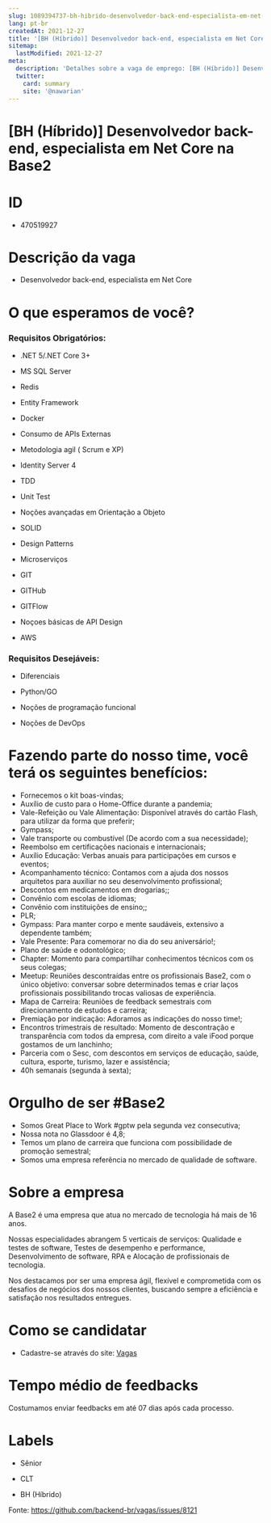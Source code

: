 ```yaml
---
slug: 1089394737-bh-hibrido-desenvolvedor-back-end-especialista-em-net-core-na-base2
lang: pt-br
createdAt: 2021-12-27
title: '[BH (Híbrido)] Desenvolvedor back-end, especialista em Net Core na Base2 - Vaga de Emprego'
sitemap:
  lastModified: 2021-12-27
meta:
  description: 'Detalhes sobre a vaga de emprego: [BH (Híbrido)] Desenvolvedor back-end, especialista em Net Core na Base2'
  twitter:
    card: summary
    site: '@nawarian'
---
```


# [BH (Híbrido)] Desenvolvedor back-end, especialista em Net Core na Base2

<h1>
<a id="user-content-id" class="anchor" href="#id" aria-hidden="true"><span aria-hidden="true" class="octicon octicon-link"></span></a><strong>ID</strong>
</h1>
<ul>
<li>470519927</li>
</ul>
<h1>
<a id="user-content-descrição-da-vaga" class="anchor" href="#descri%C3%A7%C3%A3o-da-vaga" aria-hidden="true"><span aria-hidden="true" class="octicon octicon-link"></span></a><strong>Descrição da vaga</strong>
</h1>
<ul>
<li>Desenvolvedor back-end, especialista em Net Core</li>
</ul>
<h1>
<a id="user-content-o-que-esperamos-de-você" class="anchor" href="#o-que-esperamos-de-voc%C3%AA" aria-hidden="true"><span aria-hidden="true" class="octicon octicon-link"></span></a><strong>O que esperamos de você?</strong>
</h1>
<h3>
<a id="user-content-requisitos-obrigatórios" class="anchor" href="#requisitos-obrigat%C3%B3rios" aria-hidden="true"><span aria-hidden="true" class="octicon octicon-link"></span></a>Requisitos Obrigatórios:</h3>
<ul>
<li>
<p>.NET 5/.NET Core 3+</p>
</li>
<li>
<p>MS SQL Server</p>
</li>
<li>
<p>Redis</p>
</li>
<li>
<p>Entity Framework</p>
</li>
<li>
<p>Docker</p>
</li>
<li>
<p>Consumo de APIs Externas</p>
</li>
<li>
<p>Metodologia agil ( Scrum e XP)</p>
</li>
<li>
<p>Identity Server 4</p>
</li>
<li>
<p>TDD</p>
</li>
<li>
<p>Unit Test</p>
</li>
<li>
<p>Noções avançadas em Orientação a Objeto</p>
</li>
<li>
<p>SOLID</p>
</li>
<li>
<p>Design Patterns</p>
</li>
<li>
<p>Microserviços</p>
</li>
<li>
<p>GIT</p>
</li>
<li>
<p>GITHub</p>
</li>
<li>
<p>GITFlow</p>
</li>
<li>
<p>Noçoes básicas de API Design</p>
</li>
<li>
<p>AWS</p>
</li>
</ul>
<h3>
<a id="user-content-requisitos-desejáveis" class="anchor" href="#requisitos-desej%C3%A1veis" aria-hidden="true"><span aria-hidden="true" class="octicon octicon-link"></span></a>Requisitos Desejáveis:</h3>
<ul>
<li>
<p>Diferenciais</p>
</li>
<li>
<p>Python/GO</p>
</li>
<li>
<p>Noções de programação funcional</p>
</li>
<li>
<p>Noções de DevOps</p>
</li>
</ul>
<h1>
<a id="user-content-fazendo-parte-do-nosso-time-você-terá-os-seguintes-benefícios" class="anchor" href="#fazendo-parte-do-nosso-time-voc%C3%AA-ter%C3%A1-os-seguintes-benef%C3%ADcios" aria-hidden="true"><span aria-hidden="true" class="octicon octicon-link"></span></a><strong>Fazendo parte do nosso time, você terá os seguintes benefícios:</strong>
</h1>
<ul>
<li>Fornecemos o kit boas-vindas;</li>
<li>Auxílio de custo para o Home-Office durante a pandemia;</li>
<li>Vale-Refeição ou Vale Alimentação: Disponível através do cartão Flash, para utilizar da forma que preferir;</li>
<li>Gympass;</li>
<li>Vale transporte ou combustível (De acordo com a sua necessidade);</li>
<li>Reembolso em certificações nacionais e internacionais;</li>
<li>Auxílio Educação: Verbas anuais para participações em cursos e eventos;</li>
<li>Acompanhamento técnico: Contamos com a ajuda dos nossos arquitetos para auxiliar no seu desenvolvimento profissional;</li>
<li>Descontos em medicamentos em drogarias;;</li>
<li>Convênio com escolas de idiomas;</li>
<li>Convênio com instituições de ensino;;</li>
<li>PLR;</li>
<li>Gympass: Para manter corpo e mente saudáveis, extensivo a dependente também;</li>
<li>Vale Presente: Para comemorar no dia do seu aniversário!;</li>
<li>Plano de saúde e odontológico;</li>
<li>Chapter: Momento para compartilhar conhecimentos técnicos com os seus colegas;</li>
<li>Meetup: Reuniões descontraídas entre os profissionais Base2, com o único objetivo: conversar sobre determinados temas e
criar laços profissionais possibilitando trocas valiosas de experiência.</li>
<li>Mapa de Carreira: Reuniões de feedback semestrais com direcionamento de estudos e carreira;</li>
<li>Premiação por indicação: Adoramos as indicações do nosso time!;</li>
<li>Encontros trimestrais de resultado: Momento de descontração e transparência com todos da empresa, com direito a vale iFood
porque gostamos de um lanchinho;</li>
<li>Parceria com o Sesc, com descontos em serviços de educação, saúde, cultura, esporte, turismo, lazer e assistência;</li>
<li>40h semanais (segunda à sexta);</li>
</ul>
<h1>
<a id="user-content-orgulho-de-ser-base2" class="anchor" href="#orgulho-de-ser-base2" aria-hidden="true"><span aria-hidden="true" class="octicon octicon-link"></span></a><strong>Orgulho de ser #Base2</strong>
</h1>
<ul>
<li>Somos Great Place to Work #gptw pela segunda vez consecutiva;</li>
<li>Nossa nota no Glassdoor é 4,8;</li>
<li>Temos um plano de carreira que funciona com possibilidade de promoção semestral;</li>
<li>Somos uma empresa referência no mercado de qualidade de software.</li>
</ul>
<h1>
<a id="user-content-sobre-a-empresa" class="anchor" href="#sobre-a-empresa" aria-hidden="true"><span aria-hidden="true" class="octicon octicon-link"></span></a><strong>Sobre a empresa</strong>
</h1>
<p>A Base2 é uma empresa que atua no mercado de tecnologia há mais de 16 anos.</p>
<p>Nossas especialidades abrangem 5 verticais de serviços: Qualidade e testes de software, Testes de desempenho
e performance, Desenvolvimento de software, RPA e Alocação de profissionais de tecnologia.</p>
<p>Nos destacamos por ser uma empresa ágil, flexível e comprometida com os desafios de negócios dos nossos clientes,
buscando sempre a eficiência e satisfação nos resultados entregues.</p>
<h1>
<a id="user-content-como-se-candidatar" class="anchor" href="#como-se-candidatar" aria-hidden="true"><span aria-hidden="true" class="octicon octicon-link"></span></a><strong>Como se candidatar</strong>
</h1>
<ul>
<li>Cadastre-se através do site: <a href="https://app.pipefy.com/public/form/Ynmab8z-" rel="nofollow">Vagas</a>
</li>
</ul>
<h1>
<a id="user-content-tempo-médio-de-feedbacks" class="anchor" href="#tempo-m%C3%A9dio-de-feedbacks" aria-hidden="true"><span aria-hidden="true" class="octicon octicon-link"></span></a><strong>Tempo médio de feedbacks</strong>
</h1>
<p>Costumamos enviar feedbacks em até 07 dias após cada processo.</p>
<h1>
<a id="user-content-labels" class="anchor" href="#labels" aria-hidden="true"><span aria-hidden="true" class="octicon octicon-link"></span></a><strong>Labels</strong>
</h1>
<ul>
<li>
<p>Sênior</p>
</li>
<li>
<p>CLT</p>
</li>
<li>
<p>BH (Híbrido)</p>
</li>
</ul>


Fonte: https://github.com/backend-br/vagas/issues/8121